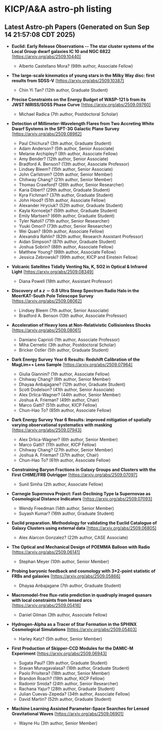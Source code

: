 # KICP/A&A astro-ph listing

## Latest Astro-ph Papers (Generated on Sun Sep 14 21:57:08 CDT 2025)

- **Euclid: Early Release Observations -- The star cluster systems of the Local Group dwarf galaxies IC 10 and NGC 6822**
[https://arxiv.org/abs/2509.10440]
  + Alberto Castellano Mora? (98th author, Associate Fellow)

- **The large-scale kinematics of young stars in the Milky Way disc: first results from SDSS-V**
[https://arxiv.org/abs/2509.10387]
  + Chin Yi Tan? (12th author, Graduate Student)

- **Precise Constraints on the Energy Budget of WASP-121 b from its JWST NIRISS/SOSS Phase Curve**
[https://arxiv.org/abs/2509.09760]
  + Michael Radica (7th author, Postdoctoral Scholar)

- **Detection of Millimeter-Wavelength Flares from Two Accreting White Dwarf Systems in the SPT-3G Galactic Plane Survey**
[https://arxiv.org/abs/2509.08962]
  + Paul Chichura? (3th author, Graduate Student)
  + Adam Anderson? (5th author, Senior Associate)
  + Melanie Archipley? (8th author, Associate Fellow)
  + Amy Bender? (12th author, Senior Associate)
  + Bradford A. Benson? (13th author, Associate Professor)
  + Lindsey Bleem? (15th author, Senior Associate)
  + John Carlstrom? (20th author, Senior Member)
  + Chihway Chang? (21th author, Senior Member)
  + Thomas Crawford? (26th author, Senior Researcher)
  + Karia Dibert? (29th author, Graduate Student)
  + Kyra Fichman? (37th author, Graduate Student)
  + John Hood? (51th author, Associate Fellow)
  + Alexander Hryciuk? (52th author, Graduate Student)
  + Kayla Kornoelje? (59th author, Graduate Student)
  + Emily Martsen? (66th author, Graduate Student)
  + Tyler Natoli? (71th author, Senior Researcher)
  + Yuuki Omori? (73th author, Senior Researcher)
  + Wei Quan? (80th author, Associate Fellow)
  + Alexandra Rahlin? (82th author, Research Assistant Professor)
  + Aidan Simpson? (87th author, Graduate Student)
  + Joshua Sobrin? (88th author, Associate Fellow)
  + Matthew Young? (98th author, Associate Fellow)
  + Jessica Zebrowski? (99th author, KICP and Einstein Fellow)

- **Volcanic Satellites Tidally Venting Na, K, SO2 in Optical & Infrared Light**
[https://arxiv.org/abs/2509.08349]
  + Diana Powell (18th author, Assistant Professor)

- **Discovery of a $z \sim 0.8$ Ultra Steep Spectrum Radio Halo in the MeerKAT-South Pole Telescope Survey**
[https://arxiv.org/abs/2509.08062]
  + Lindsey Bleem (7th author, Senior Associate)
  + Bradford A. Benson (13th author, Associate Professor)

- **Acceleration of Heavy Ions at Non-Relativistic Collisionless Shocks**
[https://arxiv.org/abs/2509.08061]
  + Damiano Caprioli (1th author, Associate Professor)
  + Miha Cernetic (3th author, Postdoctoral Scholar)
  + Bricker Ostler (5th author, Graduate Student)

- **Dark Energy Survey Year 6 Results: Redshift Calibration of the MagLim++ Lens Sample**
[https://arxiv.org/abs/2509.07964]
  + Giulia Giannini? (1th author, Associate Fellow)
  + Chihway Chang? (6th author, Senior Member)
  + Dhayaa Anbajagane? (12th author, Graduate Student)
  + Scott Dodelson? (41th author, Senior Associate)
  + Alex Drlica-Wagner? (44th author, Senior Member)
  + Joshua A. Frieman? (49th author, Chair)
  + Marco Gatti? (51th author, KICP Fellow)
  + Chun-Hao To? (85th author, Associate Fellow)

- **Dark Energy Survey Year 6 Results: improved mitigation of spatially varying observational systematics with masking**
[https://arxiv.org/abs/2509.07943]
  + Alex Drlica-Wagner? (6th author, Senior Member)
  + Marco Gatti? (11th author, KICP Fellow)
  + Chihway Chang? (27th author, Senior Member)
  + Joshua A. Frieman? (37th author, Chair)
  + Chun-Hao To? (61th author, Associate Fellow)

- **Constraining Baryon Fractions in Galaxy Groups and Clusters with the First CHIME/FRB Outrigger**
[https://arxiv.org/abs/2509.07097]
  + Sunil Simha (2th author, Associate Fellow)

- **Carnegie Supernova Project: Fast-Declining Type Ia Supernovae as Cosmological Distance Indicators**
[https://arxiv.org/abs/2509.07093]
  + Wendy Freedman (14th author, Senior Member)
  + Suyash Kumar? (16th author, Graduate Student)

- **Euclid preparation. Methodology for validating the Euclid Catalogue of Galaxy Clusters using external data**
[https://arxiv.org/abs/2509.06805]
  + Alex Alarcon Gonzalez? (22th author, CASE Associate)

- **The Optical and Mechanical Design of POEMMA Balloon with Radio**
[https://arxiv.org/abs/2509.06141]
  + Stephan Meyer (10th author, Senior Member)

- **Probing baryonic feedback and cosmology with 3$\times$2-point statistic of FRBs and galaxies**
[https://arxiv.org/abs/2509.05866]
  + Dhayaa Anbajagane (7th author, Graduate Student)

- **Macromodel-free flux-ratio prediction in quadruply imaged quasars with local constraints from lensed arcs**
[https://arxiv.org/abs/2509.05416]
  + Daniel Gilman (3th author, Associate Fellow)

- **Hydrogen-Alpha as a Tracer of Star Formation in the SPHINX Cosmological Simulations**
[https://arxiv.org/abs/2509.05403]
  + Harley Katz? (5th author, Senior Member)

- **First Production of Skipper-CCD Modules for the DAMIC-M Experiment**
[https://arxiv.org/abs/2509.06943]
  + Sugata Paul? (3th author, Graduate Student)
  + Sravan Munagavalasa? (16th author, Graduate Student)
  + Paolo Privitera? (18th author, Senior Member)
  + Brandon Roach? (19th author, KICP Fellow)
  + Radomir Smida? (24th author, Senior Researcher)
  + Rachana Yajur? (28th author, Graduate Student)
  + Julian  Cuevas-Zepeda? (34th author, Associate Fellow)
  + David Martin? (52th author, Graduate Student)

- **Machine Learning Assisted Parameter-Space Searches for Lensed Gravitational Waves**
[https://arxiv.org/abs/2509.06901]
  + Wayne Hu (3th author, Senior Member)

